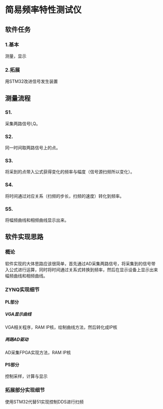 # 简易频率特性测试仪

## 软件任务

### 1.基本

测量，显示

### 2.拓展

用STM32改进信号发生装置

## 测量流程

### S1.

采集两路信号I,Q。

### S2.

同一时间取两路信号上的点。

### S3.

将采到的点带入公式获得变化的频率与幅度（信号源扫频所以变化）。

### S4.

将时间通过对应关系（扫频的步长，扫频的速度）转化到频率。

### S5.

将幅频曲线和相频曲线显示出来。

## 软件实现思路

### 概论

软件实现的大体思路应该很简单，首先通过AD采集两路信号，将采集到的信号带入公式进行运算，同时将时间通过关系式转换到频率，然后在显示设备上显示出来幅频曲线和相频曲线。

### ZYNQ实现细节

#### PL部分

##### VGA显示曲线

VGA相关程序，RAM IP核，绘制曲线方法，然后转化成IP核

##### 两路AD驱动

AD采集FPGA实现方法，RAM IP核

#### PS部分

控制采样，计算与显示

### 拓展部分实现细节

使用STM32代替51实现控制DDS进行扫频